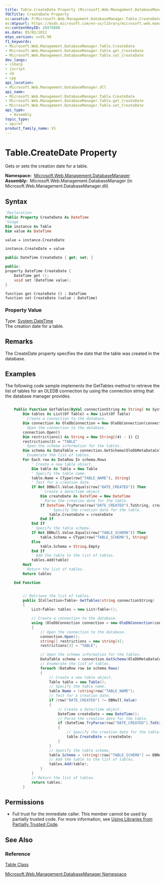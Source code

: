 ```yaml
---
title: Table.CreateDate Property (Microsoft.Web.Management.DatabaseManager)
TOCTitle: CreateDate Property
ms:assetid: P:Microsoft.Web.Management.DatabaseManager.Table.CreateDate
ms:mtpsurl: https://msdn.microsoft.com/en-us/library/microsoft.web.management.databasemanager.table.createdate(v=VS.90)
ms:contentKeyID: 20476800
ms.date: 05/02/2012
mtps_version: v=VS.90
f1_keywords:
- Microsoft.Web.Management.DatabaseManager.Table.CreateDate
- Microsoft.Web.Management.DatabaseManager.Table.get_CreateDate
- Microsoft.Web.Management.DatabaseManager.Table.set_CreateDate
dev_langs:
- csharp
- jscript
- vb
- cpp
api_location:
- Microsoft.Web.Management.DatabaseManager.dll
api_name:
- Microsoft.Web.Management.DatabaseManager.Table.CreateDate
- Microsoft.Web.Management.DatabaseManager.Table.get_CreateDate
- Microsoft.Web.Management.DatabaseManager.Table.set_CreateDate
api_type:
  - Assembly
topic_type:
- apiref
product_family_name: VS
---
```


# Table.CreateDate Property

Gets or sets the creation date for a table.

**Namespace:**  [Microsoft.Web.Management.DatabaseManager](microsoft-web-management-databasemanager-namespace.md)  
**Assembly:**  Microsoft.Web.Management.DatabaseManager (in Microsoft.Web.Management.DatabaseManager.dll)

## Syntax

```vb
'Declaration
Public Property CreateDate As DateTime
'Usage
Dim instance As Table
Dim value As DateTime

value = instance.CreateDate

instance.CreateDate = value
```

```csharp
public DateTime CreateDate { get; set; }
```

```cpp
public:
property DateTime CreateDate {
    DateTime get ();
    void set (DateTime value);
}
```

```jscript
function get CreateDate () : DateTime
function set CreateDate (value : DateTime)
```

### Property Value

Type: [System.DateTime](https://msdn.microsoft.com/library/03ybds8y)  
The creation date for a table.  

## Remarks

The CreateDate property specifies the date that the table was created in the database.

## Examples

The following code sample implements the GetTables method to retrieve the list of tables for an OLEDB connection by using the connection string that the database manager provides.

```vb

    Public Function GetTables(ByVal connectionString As String) As System.Collections.Generic.ICollection(Of Table) Implements Microsoft.Web.Management.DatabaseManager.IDbTableManager.GetTables
        Dim tables As List(Of Table) = New List(Of Table)
        ' Create a connection to the database.
        Dim connection As OleDbConnection = New OleDbConnection(connectionString)
        ' Open the connection to the database.
        connection.Open()
        Dim restrictions() As String = New String((4) - 1) {}
        restrictions(3) = "TABLE"
        ' Open the schema information for the tables.
        Dim schema As DataTable = connection.GetSchema(OleDbMetaDataCollectionNames.Tables, restrictions)
        ' Enumerate the list of tables.
        For Each row As DataRow In schema.Rows
            ' Create a new table object.
            Dim table As Table = New Table
            ' Specify the table name.
            table.Name = CType(row("TABLE_NAME"), String)
            ' Test for a creation date.
            If Not DBNull.Value.Equals(row("DATE_CREATED")) Then
                ' Create a date/time object.
                Dim createDate As DateTime = New DateTime
                ' Parse the creation date for the table.
                If DateTime.TryParse(row("DATE_CREATED").ToString, createDate) Then
                    ' Specify the creation date for the table.
                    table.CreateDate = createDate
                End If
            End If
            ' Specify the table schema.
            If Not DBNull.Value.Equals(row("TABLE_SCHEMA")) Then
                table.Schema = CType(row("TABLE_SCHEMA"), String)
            Else
                table.Schema = String.Empty
            End If
            ' Add the table to the list of tables.
            tables.Add(table)
        Next
        ' Return the list of tables.
        Return tables

    End Function

```

```csharp

        // Retrieve the list of tables.
        public ICollection<Table> GetTables(string connectionString)
        {
            List<Table> tables = new List<Table>();

            // Create a connection to the database.
            using (OleDbConnection connection = new OleDbConnection(connectionString))
            {
                // Open the connection to the database.
                connection.Open();
                string[] restrictions = new string[4];
                restrictions[3] = "TABLE";

                // Open the schema information for the tables.
                DataTable schema = connection.GetSchema(OleDbMetaDataCollectionNames.Tables, restrictions);
                // Enumerate the list of tables.
                foreach (DataRow row in schema.Rows)
                {
                    // Create a new table object.
                    Table table = new Table();
                    // Specify the table name.
                    table.Name = (string)row["TABLE_NAME"];
                    // Test for a creation date.
                    if (row["DATE_CREATED"] != DBNull.Value)
                    {
                        // Create a date/time object.
                        DateTime createDate = new DateTime();
                        // Parse the creation date for the table.
                        if (DateTime.TryParse(row["DATE_CREATED"].ToString(),out createDate))
                        {
                            // Specify the creation date for the table.
                            table.CreateDate = createDate;
                        }
                    }
                    // Specify the table schema.
                    table.Schema = (string)(row["TABLE_SCHEMA"] == DBNull.Value ? String.Empty : row["TABLE_SCHEMA"]);
                    // Add the table to the list of tables.
                    tables.Add(table);
                }
            }
            // Return the list of tables.
            return tables;
        }

```

## Permissions

  - Full trust for the immediate caller. This member cannot be used by partially trusted code. For more information, see [Using Libraries from Partially Trusted Code](https://msdn.microsoft.com/library/8skskf63).

## See Also

### Reference

[Table Class](table-class-microsoft-web-management-databasemanager.md)

[Microsoft.Web.Management.DatabaseManager Namespace](microsoft-web-management-databasemanager-namespace.md)

